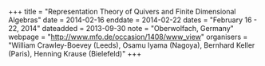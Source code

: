 +++
title = "Representation Theory of Quivers and Finite Dimensional Algebras"
date = 2014-02-16
enddate = 2014-02-22
dates = "February 16 - 22, 2014"
dateadded = 2013-09-30
note = "Oberwolfach, Germany"
webpage = "http://www.mfo.de/occasion/1408/www_view"
organisers = "William Crawley-Boevey (Leeds), Osamu Iyama (Nagoya), Bernhard Keller (Paris), Henning Krause (Bielefeld)"
+++
